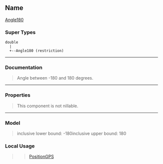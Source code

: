 ## Name ##

[Angle180](SAngle180.md)
### Super Types ###
```
double
  |
  +--Angle180 (restriction)
```


---


### Documentation ###


> Angle between -180 and 180 degrees.


---



### Properties ###

> This component is not nillable.

---


### Model ###

> inclusive lower bound: -180inclusive upper bound: 180
### Local Usage ###
> > [PositionGPS](CPositionGPS.md)